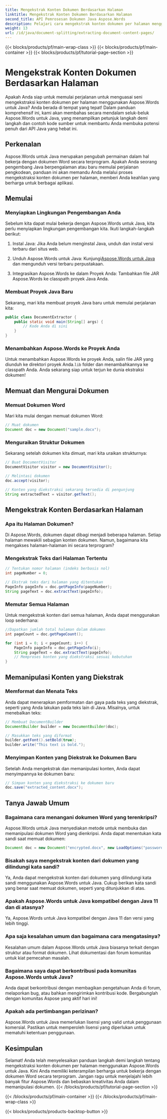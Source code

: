 ```yaml
---
title: Mengekstrak Konten Dokumen Berdasarkan Halaman
linktitle: Mengekstrak Konten Dokumen Berdasarkan Halaman
second_title: API Pemrosesan Dokumen Java Aspose.Words
description: Pelajari cara mengekstrak konten dokumen per halaman menggunakan Aspose.Words untuk Java. Panduan langkah demi langkah dengan kode sumber ini akan menjadikan Anda ahli dalam waktu singkat.
weight: 13
url: /id/java/document-splitting/extracting-document-content-pages/
---
```


{{< blocks/products/pf/main-wrap-class >}}
{{< blocks/products/pf/main-container >}}
{{< blocks/products/pf/tutorial-page-section >}}

# Mengekstrak Konten Dokumen Berdasarkan Halaman


Apakah Anda siap untuk memulai perjalanan untuk menguasai seni mengekstraksi konten dokumen per halaman menggunakan Aspose.Words untuk Java? Anda berada di tempat yang tepat! Dalam panduan komprehensif ini, kami akan membahas secara mendalam seluk-beluk Aspose.Words untuk Java, yang menampilkan petunjuk langkah demi langkah dan contoh kode sumber untuk membantu Anda membuka potensi penuh dari API Java yang hebat ini.

## Perkenalan

Aspose.Words untuk Java merupakan pengubah permainan dalam hal bekerja dengan dokumen Word secara terprogram. Apakah Anda seorang pengembang Java berpengalaman atau baru memulai perjalanan pengkodean, panduan ini akan memandu Anda melalui proses mengekstraksi konten dokumen per halaman, memberi Anda keahlian yang berharga untuk berbagai aplikasi.

## Memulai

### Menyiapkan Lingkungan Pengembangan Anda

Sebelum kita dapat mulai bekerja dengan Aspose.Words untuk Java, kita perlu menyiapkan lingkungan pengembangan kita. Ikuti langkah-langkah berikut:

1. Instal Java: Jika Anda belum menginstal Java, unduh dan instal versi terbaru dari situs web.

2.  Unduh Aspose.Words untuk Java: Kunjungi[Aspose.Words untuk Java](https://releases.aspose.com/words/java/) dan mengunduh versi terbaru perpustakaan.

3. Integrasikan Aspose.Words ke dalam Proyek Anda: Tambahkan file JAR Aspose.Words ke classpath proyek Java Anda.

### Membuat Proyek Java Baru

Sekarang, mari kita membuat proyek Java baru untuk memulai perjalanan kita:

```java
public class DocumentExtractor {
    public static void main(String[] args) {
        // Kode Anda di sini
    }
}
```

### Menambahkan Aspose.Words ke Proyek Anda

Untuk menambahkan Aspose.Words ke proyek Anda, salin file JAR yang diunduh ke direktori proyek Anda.`lib` folder dan menambahkannya ke classpath Anda. Anda sekarang siap untuk terjun ke dunia ekstraksi dokumen!

## Memuat dan Mengurai Dokumen

### Memuat Dokumen Word

Mari kita mulai dengan memuat dokumen Word:

```java
// Muat dokumen
Document doc = new Document("sample.docx");
```

### Menguraikan Struktur Dokumen

Sekarang setelah dokumen kita dimuat, mari kita uraikan strukturnya:

```java
// Buat DocumentVisitor
DocumentVisitor visitor = new DocumentVisitor();

// Melintasi dokumen
doc.accept(visitor);

// Konten yang diekstraksi sekarang tersedia di pengunjung
String extractedText = visitor.getText();
```

## Mengekstrak Konten Berdasarkan Halaman

### Apa itu Halaman Dokumen?

Di Aspose.Words, dokumen dapat dibagi menjadi beberapa halaman. Setiap halaman mewakili sebagian konten dokumen. Namun, bagaimana kita mengakses halaman-halaman ini secara terprogram?

### Mengekstrak Teks dari Halaman Tertentu

```java
// Tentukan nomor halaman (indeks berbasis nol)
int pageNumber = 0;

// Ekstrak teks dari halaman yang ditentukan
PageInfo pageInfo = doc.getPageInfo(pageNumber);
String pageText = doc.extractText(pageInfo);
```

### Memutar Semua Halaman

Untuk mengekstrak konten dari semua halaman, Anda dapat menggunakan loop sederhana:

```java
//Dapatkan jumlah total halaman dalam dokumen
int pageCount = doc.getPageCount();

for (int i = 0; i < pageCount; i++) {
    PageInfo pageInfo = doc.getPageInfo(i);
    String pageText = doc.extractText(pageInfo);
    // Memproses konten yang diekstraksi sesuai kebutuhan
}
```

## Memanipulasi Konten yang Diekstrak

### Memformat dan Menata Teks

Anda dapat menerapkan pemformatan dan gaya pada teks yang diekstrak, seperti yang Anda lakukan pada teks lain di Java. Misalnya, untuk menebalkan teks:

```java
// Membuat DocumentBuilder
DocumentBuilder builder = new DocumentBuilder(doc);

// Masukkan teks yang diformat
builder.getFont().setBold(true);
builder.write("This text is bold.");
```

### Menyimpan Konten yang Diekstrak ke Dokumen Baru

Setelah Anda mengekstrak dan memanipulasi konten, Anda dapat menyimpannya ke dokumen baru:

```java
// Simpan konten yang diekstraksi ke dokumen baru
doc.save("extracted_content.docx");
```

## Tanya Jawab Umum

### Bagaimana cara menangani dokumen Word yang terenkripsi?

Aspose.Words untuk Java menyediakan metode untuk membuka dan memanipulasi dokumen Word yang dienkripsi. Anda dapat menentukan kata sandi saat memuat dokumen:

```java
Document doc = new Document("encrypted.docx", new LoadOptions("password"));
```

### Bisakah saya mengekstrak konten dari dokumen yang dilindungi kata sandi?

Ya, Anda dapat mengekstrak konten dari dokumen yang dilindungi kata sandi menggunakan Aspose.Words untuk Java. Cukup berikan kata sandi yang benar saat memuat dokumen, seperti yang ditunjukkan di atas.

### Apakah Aspose.Words untuk Java kompatibel dengan Java 11 dan di atasnya?

Ya, Aspose.Words untuk Java kompatibel dengan Java 11 dan versi yang lebih tinggi.

### Apa saja kesalahan umum dan bagaimana cara mengatasinya?

Kesalahan umum dalam Aspose.Words untuk Java biasanya terkait dengan struktur atau format dokumen. Lihat dokumentasi dan forum komunitas untuk kiat pemecahan masalah.

### Bagaimana saya dapat berkontribusi pada komunitas Aspose.Words untuk Java?

Anda dapat berkontribusi dengan membagikan pengetahuan Anda di forum, melaporkan bug, atau bahkan mengirimkan kontribusi kode. Bergabunglah dengan komunitas Aspose yang aktif hari ini!

### Apakah ada pertimbangan perizinan?

Aspose.Words untuk Java memerlukan lisensi yang valid untuk penggunaan komersial. Pastikan untuk memperoleh lisensi yang diperlukan untuk mematuhi ketentuan penggunaan.

## Kesimpulan

Selamat! Anda telah menyelesaikan panduan langkah demi langkah tentang mengekstraksi konten dokumen per halaman menggunakan Aspose.Words untuk Java. Kini Anda memiliki keterampilan berharga untuk bekerja dengan dokumen Word secara terprogram. Jangan ragu untuk menjelajahi lebih banyak fitur Aspose.Words dan bebaskan kreativitas Anda dalam memanipulasi dokumen.
{{< /blocks/products/pf/tutorial-page-section >}}

{{< /blocks/products/pf/main-container >}}
{{< /blocks/products/pf/main-wrap-class >}}

{{< blocks/products/products-backtop-button >}}
